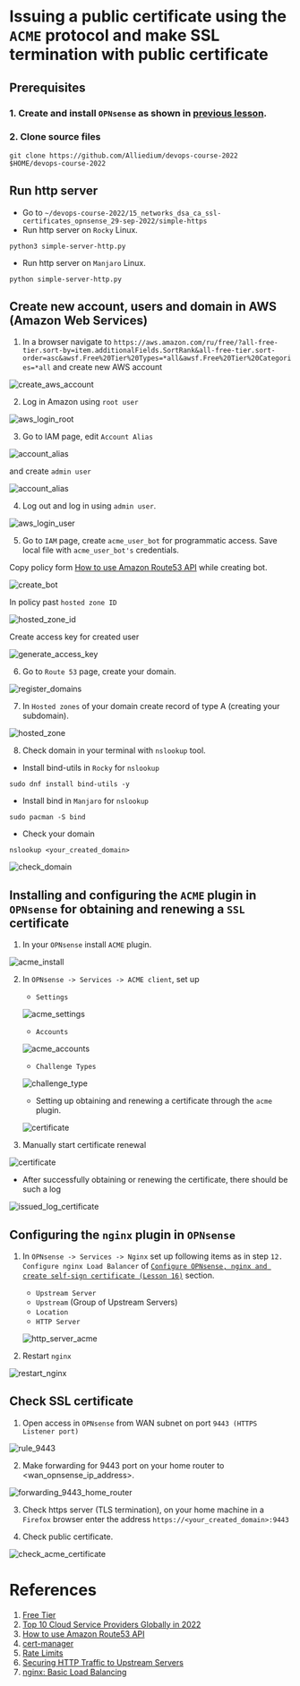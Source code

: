 # Issuing a public certificate using the `ACME` protocol and make SSL termination with public certificate

## Prerequisites ##

### 1. Create and install `OPNsense` as shown in [previous lesson](../16_networks_ssl-termination_self-signed_cert_04-oct-2022/README.md).

### 2. Clone source files

  ```
  git clone https://github.com/Alliedium/devops-course-2022 $HOME/devops-course-2022
  ```

## Run http server ##

  - Go to `~/devops-course-2022/15_networks_dsa_ca_ssl-certificates_opnsense_29-sep-2022/simple-https`
  - Run http server on `Rocky` Linux.
  
  ```
  python3 simple-server-http.py
  ```

  - Run http server on `Manjaro` Linux.
  
  ```
  python simple-server-http.py
  ```

## Create new account, users and domain in AWS (Amazon Web Services)
  
  1. In a browser navigate to `https://aws.amazon.com/ru/free/?all-free-tier.sort-by=item.additionalFields.SortRank&all-free-tier.sort-order=asc&awsf.Free%20Tier%20Types=*all&awsf.Free%20Tier%20Categories=*all` and create new AWS account

  ![create_aws_account](./images/create_aws_account.png)

  2. Log in Amazon using `root user`
   
   ![aws_login_root](./images/aws_login_root.png)

  3. Go to IAM page, edit `Account Alias` 

  ![account_alias](./images/account_alias.png)

  and create `admin user`

  ![account_alias](./images/create_aws_user.png)

  4. Log out and log in using `admin user`.

  ![aws_login_user](./images/aws_login_user.png)

  5. Go to `IAM` page, create `acme_user_bot` for programmatic access. Save local file with `acme_user_bot's` credentials.

   Copy policy form [How to use Amazon Route53 API](https://github.com/acmesh-official/acme.sh/wiki/How-to-use-Amazon-Route53-API) while creating bot.

  ![create_bot](./images/create_bot.png)

  In policy past `hosted zone ID`

  ![hosted_zone_id](./images/hosted_zone_id.png)

  Create access key for created user

  ![generate_access_key](./images/generate_access_key.png)

  6. Go to `Route 53` page, create your domain.

  ![register_domains](./images/register_domains.png)

  7.  In `Hosted zones` of your domain create record of type A (creating your subdomain).

  ![hosted_zone](./images/hosted_zone.png)

  8.  Check domain in your terminal with `nslookup` tool.

  * Install  bind-utils in `Rocky` for `nslookup`
  
  ```
  sudo dnf install bind-utils -y
  ```

  * Install bind in `Manjaro` for `nslookup`

  ```
  sudo pacman -S bind
  ```

  * Check your domain

  ```
  nslookup <your_created_domain>
  ```

  ![check_domain](./images/check_domain.png)

## Installing and configuring the `ACME` plugin in `OPNsense` for obtaining and renewing a `SSL` certificate

  1.  In your `OPNsense` install `ACME` plugin.

  ![acme_install](./images/acme_install.png)

  2. In `OPNsense -> Services -> ACME client`, set up 
   
     - `Settings`

     ![acme_settings](./images/acme_settings.png)

     - `Accounts`
  
  
     ![acme_accounts](./images/acme_accounts.png)

     - `Challenge Types`

     ![challenge_type](./images/challenge_type.png)

     - Setting up obtaining and renewing a certificate through the `acme` plugin.

     ![certificate](./images/certificate.png)

  3.  Manually start certificate renewal 
    
  ![certificate](./images/manual_update_certificate.png)

  - After successfully obtaining or renewing the certificate, there should be such a log

  ![issued_log_certificate](./images/issued_log_certificate.png)

## Configuring the `nginx` plugin in `OPNsense`

  1. In `OPNsense -> Services -> Nginx` set up following items as in step `12. Configure nginx Load Balancer` of [`Configure OPNsense, nginx and create self-sign certificate (Lesson 16)`](../16_networks_ssl-termination_self-signed_cert_04-oct-2022/README.md) section.
      
     - `Upstream Server`
     - `Upstream` (Group of Upstream Servers)
     - `Location`
     - `HTTP Server`

     ![http_server_acme](./images/http_server_acme.png)

  2. Restart `nginx`

  ![restart_nginx](./images/restart_nginx.png)

## Check SSL certificate 

  1.  Open access in `OPNsense` from WAN subnet on port `9443 (HTTPS Listener port)`

  ![rule_9443](./images/rule_9443.png)

  2.  Make forwarding for 9443 port on your home router to <wan_opnsense_ip_address>.
  
  ![forwarding_9443_home_router](./images/forwarding_9443_home_router.png)

  3.  Check https server (TLS termination), on your home machine in a `Firefox` browser enter the address `https://<your_created_domain>:9443`

  4. Check public certificate.
    
  ![check_acme_certificate](./images/check_acme_certificate.png)

# References

1. [Free Tier](https://aws.amazon.com/ru/free/?all-free-tier.sort-by=item.additionalFields.SortRank&all-free-tier.sort-order=asc&awsf.Free%20Tier%20Types=*all&awsf.Free%20Tier%20Categories=*all)
2. [Top 10 Cloud Service Providers Globally in 2022](https://dgtlinfra.com/top-10-cloud-service-providers-2022/)
3. [How to use Amazon Route53 API](https://github.com/acmesh-official/acme.sh/wiki/How-to-use-Amazon-Route53-API)
4. [cert-manager](https://cert-manager.io/docs/)
5. [Rate Limits](https://letsencrypt.org/docs/rate-limits/)
6. [Securing HTTP Traffic to Upstream Servers](https://docs.nginx.com/nginx/admin-guide/security-controls/securing-http-traffic-upstream/)
7. [nginx: Basic Load Balancing](https://docs.opnsense.org/manual/how-tos/nginx.html)
